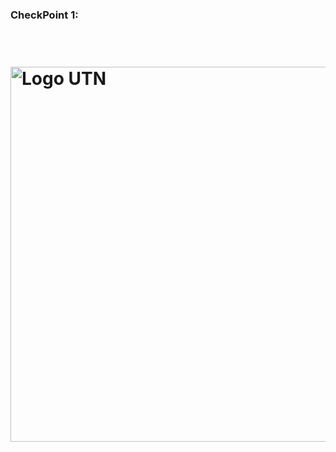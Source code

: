 ### CheckPoint 1:

<h1>
  <br>
  <div class="row">
  <div class="column" align = "left"><img src = "https://github.com/sisoputnfrba/tp-2018-2c-Mi-amor-es-el-Malloc/blob/master/hitos/hito%201.png" alt="Logo UTN" width="600"></div>
  </br>
</h1>
